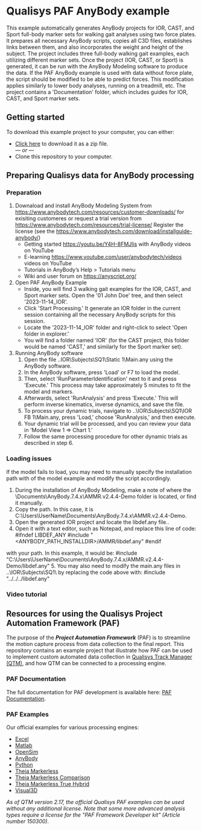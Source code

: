 # Qualisys PAF AnyBody example

This example automatically generates AnyBody projects for IOR, CAST, and Sport full-body marker sets for walking gait analyses using two force plates. 
It prepares all necessary AnyBody scripts, copies all C3D files, establishes links between them, and also incorporates the weight and height of the subject. The project includes three full-body walking gait examples, each utilizing different marker sets. Once the project (IOR, CAST, or Sport) is generated, it can be run with the AnyBody Modeling software to produce the data. If the PAF AnyBody example is used with data without force plate, the script should be modified to be able to predict forces. This modification applies similarly to lower body analyses, running on a treadmill, etc. The project contains a 'Documentation' folder, which includes guides for IOR, CAST, and Sport marker sets.

## Getting started
To download this example project to your computer, you can either:

* [Click here](https://github.com/qualisys/paf-anybody-example/archive/refs/heads/main.zip) to download it as a zip file.
<br>_— or —_
* Clone this repository to your computer.

## Preparing Qualisys data for AnyBody processing
### Preparation
1. Downaload and install AnyBody Modeling System from https://www.anybodytech.com/resources/customer-downloads/ for exisiting customeres or request a trial version from https://www.anybodytech.com/resources/trial-license/
   Register the license (see the https://www.anybodytech.com/download/installguide-anybody/)
   - Getting started https://youtu.be/Y4H-8FMJlis with AnyBody videos on YouTube
   - E-learning https://www.youtube.com/user/anybodytech/videos videos on YouTube
   - Tutorials in AnyBody’s Help > Tutorials menu
   - Wiki and user forum on https://anyscript.org/
2. Open PAF AnyBody Example
   - Inside, you will find 3 walking gait examples for the IOR, CAST, and Sport marker sets. Open the '01 John Doe' tree, and then select '2023-11-14_IOR'.
   - Click 'Start Processing.' It generate an IOR folder in the current session containing all the necessary AnyBody scripts for this session.
   - Locate the '2023-11-14_IOR' folder and right-click to select 'Open folder in explorer.'
   - You will find a folder named 'IOR' (for the CAST project, this folder would be named 'CAST,' and similarly for the Sport marker set).
3. Running AnyBody software
   1. Open the file ..IOR\Subjects\SQ1\Static 1\Main.any using the AnyBody software.
   2. In the AnyBody software, press 'Load' or F7 to load the model.
   3. Then, select 'RunParameterIdentification' next to it and press 'Execute.' This process may take approximately 5 minutes to fit the model and markers.
   4. Afterwards, select 'RunAnalysis' and press 'Execute.' This will perform inverse kinematics, inverse dynamics, and save the file.
   5. To process your dynamic trials, navigate to ..\IOR\Subjects\SQ1\IOR FB 1\Main.any, press 'Load,' choose 'RunAnalysis,' and then execute.
   6. Your dynamic trial will be processed, and you can review your data in 'Model View 1 => Chart 1.'
   7. Follow the same processing procedure for other dynamic trials as described in step 6.



### Loading issues
If the model fails to load, you may need to manually specify the installation path with of the model example and modify the script accordingly.
1. During the installation of AnyBody Modeling, make a note of where the \Documents\AnyBody.7.4.x\AMMR.v2.4.4-Demo folder is located, or find it manually.
2. Copy the path. In this case, it is C:\Users\UserName\Documents\AnyBody.7.4.x\AMMR.v2.4.4-Demo.
3. Open the generated IOR project and locate the libdef.any file..
4. Open it with a text editor, such as Notepad, and replace this line of code:
#ifndef LIBDEF_ANY
#include "<ANYBODY_PATH_INSTALLDIR>/AMMR/libdef.any"
#endif

with your path. In this example, it would be: #include "C:\Users\UserName\Documents\AnyBody.7.4.x/AMMR.v2.4.4-Demo/libdef.any" 
5. You may also need to modify the main.any files in ..\IOR\Subjects\SQ1\ by replacing the code above with:
#include "../../../libdef.any"


### Video tutorial


## Resources for using the Qualisys Project Automation Framework (PAF)

The purpose of the ***Project Automation Framework*** (PAF) is to streamline the motion capture process from data collection to the final report. This repository contains an example project that illustrate how PAF can be used to implement custom automated data collection in [Qualisys Track Manager (QTM)](http://www.qualisys.com/software/qualisys-track-manager/), and how QTM can be connected to a processing engine. 

### PAF Documentation

The full documentation for PAF development is available here: [PAF Documentation](https://github.com/qualisys/paf-documentation).


### PAF Examples

Our official examples for various processing engines:

- [Excel](https://github.com/qualisys/paf-excel-example)
- [Matlab](https://github.com/qualisys/paf-matlab-example)
- [OpenSim](https://github.com/qualisys/paf-opensim-example)
- [AnyBody](https://github.com/qualisys/paf-anybody-example)
- [Python](https://github.com/qualisys/paf-python-example)
- [Theia Markerless](https://github.com/qualisys/paf-theia-markerless-example)
- [Theia Markerless Comparison](https://github.com/qualisys/paf-theia-markerless-comparison-example)
- [Theia Markerless True Hybrid](https://github.com/qualisys/paf-theia-markerless-true-hybrid-example)
- [Visual3D](https://github.com/qualisys/paf-visual3d-example)


_As of QTM version 2.17, the official Qualisys PAF examples can be used without any additional license. Note that some more advanced analysis types require a license for the "PAF Framework Developer kit" (Article number 150300)._
